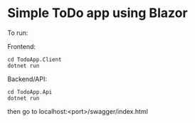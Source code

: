 # Simple ToDo app using Blazor

To run:

Frontend:

```
cd TodoApp.Client
dotnet run
```

Backend/API:

```
cd TodoApp.Api
dotnet run
```


then go to localhost:\<port\>/swagger/index.html
